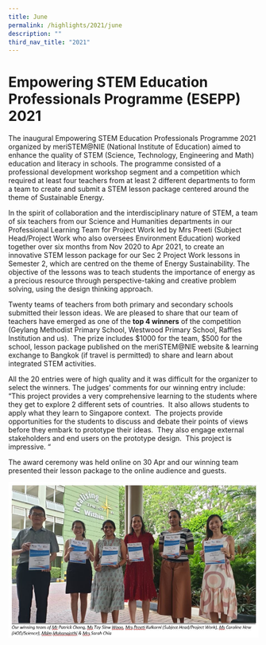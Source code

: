 ```yaml
---
title: June
permalink: /highlights/2021/june
description: ""
third_nav_title: "2021"
---
```

# Empowering STEM Education Professionals Programme (ESEPP) 2021

The inaugural Empowering STEM Education Professionals Programme 2021 organized by meriSTEM@NIE (National Institute of Education) aimed to enhance the quality of STEM (Science, Technology, Engineering and Math) education and literacy in schools. The programme consisted of a professional development workshop segment and a competition which required at least four teachers from at least 2 different departments to form a team to create and submit a STEM lesson package centered around the theme of Sustainable Energy. 

In the spirit of collaboration and the interdisciplinary nature of STEM, a team of six teachers from our Science and Humanities departments in our Professional Learning Team for Project Work led by Mrs Preeti (Subject Head/Project Work who also oversees Environment Education) worked together over six months from Nov 2020 to Apr 2021, to create an innovative STEM lesson package for our Sec 2 Project Work lessons in Semester 2, which are centred on the theme of Energy Sustainability. The objective of the lessons was to teach students the importance of energy as a precious resource through perspective-taking and creative problem solving, using the design thinking approach.

Twenty teams of teachers from both primary and secondary schools submitted their lesson ideas. We are pleased to share that our team of teachers have emerged as one of the **top 4 winners** of the competition (Geylang Methodist Primary School, Westwood Primary School, Raffles Institution and us).  The prize includes $1000 for the team, $500 for the school, lesson package published on the meriSTEM@NIE website & learning exchange to Bangkok (if travel is permitted) to share and learn about integrated STEM activities.

All the 20 entries were of high quality and it was difficult for the organizer to select the winners. The judges’ comments for our winning entry include: “This project provides a very comprehensive learning to the students where they get to explore 2 different sets of countries.  It also allows students to apply what they learn to Singapore context.  The projects provide opportunities for the students to discuss and debate their points of views before they embark to prototype their ideas.  They also engage external stakeholders and end users on the prototype design.  This project is impressive. “

The award ceremony was held online on 30 Apr and our winning team presented their lesson package to the online audience and guests.

![](/images/stem21.jpg)